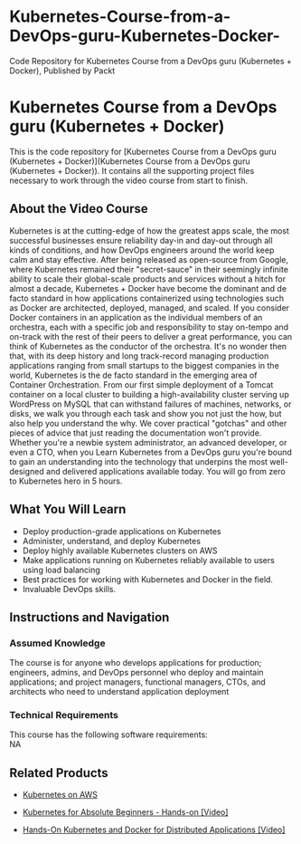 # Kubernetes-Course-from-a-DevOps-guru-Kubernetes-Docker-
Code Repository for Kubernetes Course from a DevOps guru (Kubernetes + Docker), Published by Packt
# Kubernetes Course from a DevOps guru (Kubernetes + Docker)
This is the code repository for [Kubernetes Course from a DevOps guru (Kubernetes + Docker)](Kubernetes Course from a DevOps guru (Kubernetes + Docker)). It contains all the supporting project files necessary to work through the video course from start to finish.
## About the Video Course
Kubernetes is at the cutting-edge of how the greatest apps scale, the most successful businesses ensure reliability day-in and day-out through all kinds of conditions, and how DevOps engineers around the world keep calm and stay effective. After being released as open-source from Google, where Kubernetes remained their "secret-sauce" in their seemingly infinite ability to scale their global-scale products and services without a hitch for almost a decade, Kubernetes + Docker have become the dominant and de facto standard in how applications containerized using technologies such as Docker are architected, deployed, managed, and scaled. If you consider Docker containers in an application as the individual members of an orchestra, each with a specific job and responsibility to stay on-tempo and on-track with the rest of their peers to deliver a great performance, you can think of Kubernetes as the conductor of the orchestra. It's no wonder then that, with its deep history and long track-record managing production applications ranging from small startups to the biggest companies in the world, Kubernetes is the de facto standard in the emerging area of Container Orchestration. From our first simple deployment of a Tomcat container on a local cluster to building a high-availability cluster serving up WordPress on MySQL that can withstand failures of machines, networks, or disks, we walk you through each task and show you not just the how, but also help you understand the why. We cover practical "gotchas" and other pieces of advice that just reading the documentation won't provide. Whether you're a newbie system administrator, an advanced developer, or even a CTO, when you Learn Kubernetes from a DevOps guru you're bound to gain an understanding into the technology that underpins the most well-designed and delivered applications available today. You will go from zero to Kubernetes hero in 5 hours.
<H2>What You Will Learn</H2>
<DIV class=book-info-will-learn-text>
<UL>
<LI>Deploy production-grade applications on Kubernetes
<LI>Administer, understand, and deploy Kubernetes
<LI>Deploy highly available Kubernetes clusters on AWS
<LI>Make applications running on Kubernetes reliably available to users using load balancing
<LI>Best practices for working with Kubernetes and Docker in the field.
<LI>Invaluable DevOps skills.</LI></UL></DIV>

## Instructions and Navigation
### Assumed Knowledge
The course is for anyone who develops applications for production; engineers, admins, and DevOps personnel who deploy and maintain applications; and project managers, functional managers, CTOs, and architects who need to understand application deployment
### Technical Requirements
This course has the following software requirements:<br/>
NA

## Related Products
* [Kubernetes on AWS](https://www.packtpub.com/application-development/kubernetes-aws)

* [Kubernetes for Absolute Beginners - Hands-on [Video]](https://www.packtpub.com/application-development/kubernetes-absolute-beginners-hands-video)

* [Hands-On Kubernetes and Docker for Distributed Applications [Video]](https://www.packtpub.com/virtualization-and-cloud/hands-kubernetes-and-docker-distributed-applications-video)
